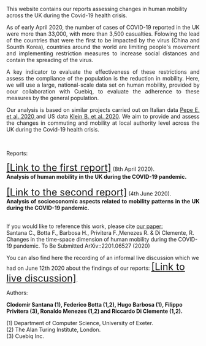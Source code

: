 This website contains our reports assessing changes in human mobility across the UK during the Covid-19 health crisis.

<div style="text-align: justify">
As of early April 2020, the number of cases of COVID-19 reported in the UK were more than 33,000, with more than 3,500 casualties.
Folowing the lead of the countries that were the first to be impacted by the virus (China and Sounth Korea), countries around the world are limiting people's movement and implementing restriction measures to increase social distances and contain the spreading of the virus.

A key indicator to evaluate the effectiveness of these restrictions and assess the compliance of the population is the reduction in mobility. Here, we will use a large, national-scale data set on human mobility, provided by oour collaboration with Cuebiq, to evaluate the adherence to these measures by the general population.

Our analysis is based on similar projects carried out on Italian data 
<a href="https://doi.org/10.1101/2020.03.22.20039933"> Pepe E. et al. 2020 </a>  and US data
 <a href="https://www.mobs-lab.org/uploads/6/7/8/7/6787877/assessing_mobility_changes_in_the_united_states_during_the_covid_19_outbreak.pdf"> Klein B. et al. 2020</a>. We aim to provide and assess the changes in commuting and mobility at local authority level across the UK during the Covid-19 health crisis.
</div>
<br>


Reports:


<div style="text-align: justify">
<a href="./First-report.html" style="font-size:25px;">[Link to the first report]</a> (8th April 2020).
</div>
<div style="text-align: justify">
<strong>Analysis of human mobility in the UK during the COVID-19 pandemic.</strong>
</div>

<br>
<div style="text-align: justify">
<a href="./Second-report.html" style="font-size:25px;">[Link to the second report]</a> (4th June 2020).
</div>
<div style="text-align: justify">
<strong>Analysis of socioeconomic aspects related to mobility patterns in the UK during the COVID-19 pandemic.</strong>
</div>
<br> 

If you would like to reference this work, please cite <a href="https://arxiv.org/abs/2201.06527">our paper:</a>
<br> Santana C., Botta F., Barbosa H., Privitera F.,Menezes R. & Di Clemente, R. Changes in the time-space dimension of human mobility during the COVID-19 pandemic. To Be Submitted ArXiv::2201.06527 (2020)

You can also find here the recording of an informal live discussion which we had on June 12th 2020 about the findings of our reports:
<a href="https://www.youtube.com/watch?v=aMLsLJQ8G2Y" style="font-size:25px;"> [Link to live discussion]</a>.
 
Authors:

**Clodomir Santana (1), Federico Botta (1,2), Hugo Barbosa (1), Filippo Privitera (3), Ronaldo Menezes (1,2) and Riccardo Di Clemente (1,2).**

(1) Department of Computer Science, University of Exeter.
<br>
(2) The Alan Turing Institute, London.
<br>
(3) Cuebiq Inc.
 



<!--<figure class="image" align="center">
<img src="_site/cuebiq_logo.jpg">
</figure>-->
